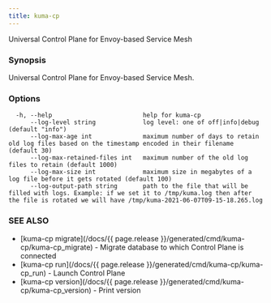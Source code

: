 ```yaml
---
title: kuma-cp
---
```


Universal Control Plane for Envoy-based Service Mesh

### Synopsis

Universal Control Plane for Envoy-based Service Mesh.

### Options

```
  -h, --help                         help for kuma-cp
      --log-level string             log level: one of off|info|debug (default "info")
      --log-max-age int              maximum number of days to retain old log files based on the timestamp encoded in their filename (default 30)
      --log-max-retained-files int   maximum number of the old log files to retain (default 1000)
      --log-max-size int             maximum size in megabytes of a log file before it gets rotated (default 100)
      --log-output-path string       path to the file that will be filled with logs. Example: if we set it to /tmp/kuma.log then after the file is rotated we will have /tmp/kuma-2021-06-07T09-15-18.265.log
```

### SEE ALSO

* [kuma-cp migrate](/docs/{{ page.release }}/generated/cmd/kuma-cp/kuma-cp_migrate)	 - Migrate database to which Control Plane is connected
* [kuma-cp run](/docs/{{ page.release }}/generated/cmd/kuma-cp/kuma-cp_run)	 - Launch Control Plane
* [kuma-cp version](/docs/{{ page.release }}/generated/cmd/kuma-cp/kuma-cp_version)	 - Print version

